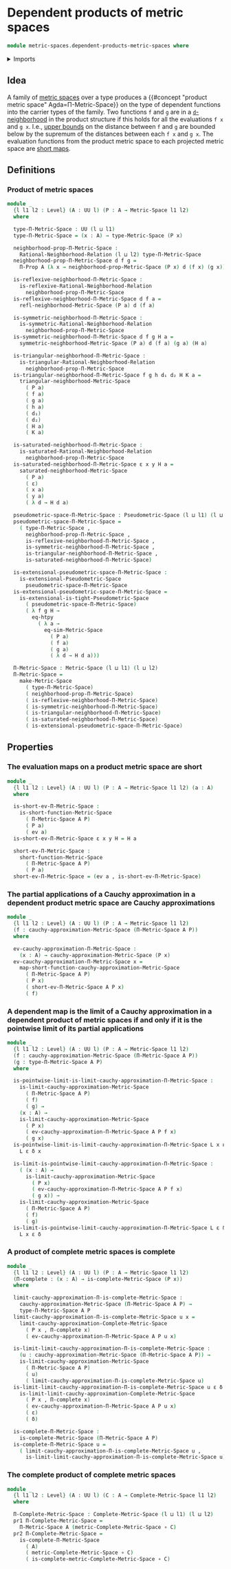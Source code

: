 # Dependent products of metric spaces

```agda
module metric-spaces.dependent-products-metric-spaces where
```

<details><summary>Imports</summary>

```agda
open import foundation.dependent-pair-types
open import foundation.evaluation-functions
open import foundation.function-extensionality
open import foundation.function-types
open import foundation.propositions
open import foundation.sets
open import foundation.universe-levels

open import metric-spaces.cauchy-approximations-metric-spaces
open import metric-spaces.complete-metric-spaces
open import metric-spaces.convergent-cauchy-approximations-metric-spaces
open import metric-spaces.extensionality-pseudometric-spaces
open import metric-spaces.limits-of-cauchy-approximations-metric-spaces
open import metric-spaces.metric-spaces
open import metric-spaces.monotonic-rational-neighborhood-relations
open import metric-spaces.pseudometric-spaces
open import metric-spaces.rational-neighborhood-relations
open import metric-spaces.reflexive-rational-neighborhood-relations
open import metric-spaces.saturated-rational-neighborhood-relations
open import metric-spaces.short-functions-metric-spaces
open import metric-spaces.symmetric-rational-neighborhood-relations
open import metric-spaces.triangular-rational-neighborhood-relations
```

</details>

## Idea

A family of [metric spaces](metric-spaces.metric-spaces.md) over a type produces
a {{#concept "product metric space" Agda=Π-Metric-Space}} on the type of
dependent functions into the carrier types of the family. Two functions `f` and
`g` are in a
[`d`-neighborhood](metric-spaces.rational-neighborhood-relations.md) in the
product structure if this holds for all the evaluations `f x` and `g x`. I.e.,
[upper bounds](metric-spaces.rational-neighborhood-relations.md) on the distance
between `f` and `g` are bounded below by the supremum of the distances between
each `f x` and `g x`. The evaluation functions from the product metric space to
each projected metric space are
[short maps](metric-spaces.short-functions-metric-spaces.md).

## Definitions

### Product of metric spaces

```agda
module _
  {l l1 l2 : Level} (A : UU l) (P : A → Metric-Space l1 l2)
  where

  type-Π-Metric-Space : UU (l ⊔ l1)
  type-Π-Metric-Space = (x : A) → type-Metric-Space (P x)

  neighborhood-prop-Π-Metric-Space :
    Rational-Neighborhood-Relation (l ⊔ l2) type-Π-Metric-Space
  neighborhood-prop-Π-Metric-Space d f g =
    Π-Prop A (λ x → neighborhood-prop-Metric-Space (P x) d (f x) (g x))

  is-reflexive-neighborhood-Π-Metric-Space :
    is-reflexive-Rational-Neighborhood-Relation
      neighborhood-prop-Π-Metric-Space
  is-reflexive-neighborhood-Π-Metric-Space d f a =
    refl-neighborhood-Metric-Space (P a) d (f a)

  is-symmetric-neighborhood-Π-Metric-Space :
    is-symmetric-Rational-Neighborhood-Relation
      neighborhood-prop-Π-Metric-Space
  is-symmetric-neighborhood-Π-Metric-Space d f g H a =
    symmetric-neighborhood-Metric-Space (P a) d (f a) (g a) (H a)

  is-triangular-neighborhood-Π-Metric-Space :
    is-triangular-Rational-Neighborhood-Relation
      neighborhood-prop-Π-Metric-Space
  is-triangular-neighborhood-Π-Metric-Space f g h d₁ d₂ H K a =
    triangular-neighborhood-Metric-Space
      ( P a)
      ( f a)
      ( g a)
      ( h a)
      ( d₁)
      ( d₂)
      ( H a)
      ( K a)

  is-saturated-neighborhood-Π-Metric-Space :
    is-saturated-Rational-Neighborhood-Relation
      neighborhood-prop-Π-Metric-Space
  is-saturated-neighborhood-Π-Metric-Space ε x y H a =
    saturated-neighborhood-Metric-Space
      ( P a)
      ( ε)
      ( x a)
      ( y a)
      ( λ d → H d a)

  pseudometric-space-Π-Metric-Space : Pseudometric-Space (l ⊔ l1) (l ⊔ l2)
  pseudometric-space-Π-Metric-Space =
    ( type-Π-Metric-Space ,
      neighborhood-prop-Π-Metric-Space ,
      is-reflexive-neighborhood-Π-Metric-Space ,
      is-symmetric-neighborhood-Π-Metric-Space ,
      is-triangular-neighborhood-Π-Metric-Space ,
      is-saturated-neighborhood-Π-Metric-Space)

  is-extensional-pseudometric-space-Π-Metric-Space :
    is-extensional-Pseudometric-Space
      pseudometric-space-Π-Metric-Space
  is-extensional-pseudometric-space-Π-Metric-Space =
    is-extensional-is-tight-Pseudometric-Space
      ( pseudometric-space-Π-Metric-Space)
      ( λ f g H →
        eq-htpy
          ( λ a →
            eq-sim-Metric-Space
              ( P a)
              ( f a)
              ( g a)
              ( λ d → H d a)))

  Π-Metric-Space : Metric-Space (l ⊔ l1) (l ⊔ l2)
  Π-Metric-Space =
    make-Metric-Space
      ( type-Π-Metric-Space)
      ( neighborhood-prop-Π-Metric-Space)
      ( is-reflexive-neighborhood-Π-Metric-Space)
      ( is-symmetric-neighborhood-Π-Metric-Space)
      ( is-triangular-neighborhood-Π-Metric-Space)
      ( is-saturated-neighborhood-Π-Metric-Space)
      ( is-extensional-pseudometric-space-Π-Metric-Space)
```

## Properties

### The evaluation maps on a product metric space are short

```agda
module _
  {l l1 l2 : Level} (A : UU l) (P : A → Metric-Space l1 l2) (a : A)
  where

  is-short-ev-Π-Metric-Space :
    is-short-function-Metric-Space
      ( Π-Metric-Space A P)
      ( P a)
      ( ev a)
  is-short-ev-Π-Metric-Space ε x y H = H a

  short-ev-Π-Metric-Space :
    short-function-Metric-Space
      ( Π-Metric-Space A P)
      ( P a)
  short-ev-Π-Metric-Space = (ev a , is-short-ev-Π-Metric-Space)
```

### The partial applications of a Cauchy approximation in a dependent product metric space are Cauchy approximations

```agda
module _
  {l l1 l2 : Level} (A : UU l) (P : A → Metric-Space l1 l2)
  (f : cauchy-approximation-Metric-Space (Π-Metric-Space A P))
  where

  ev-cauchy-approximation-Π-Metric-Space :
    (x : A) → cauchy-approximation-Metric-Space (P x)
  ev-cauchy-approximation-Π-Metric-Space x =
    map-short-function-cauchy-approximation-Metric-Space
      ( Π-Metric-Space A P)
      ( P x)
      ( short-ev-Π-Metric-Space A P x)
      ( f)
```

### A dependent map is the limit of a Cauchy approximation in a dependent product of metric spaces if and only if it is the pointwise limit of its partial applications

```agda
module _
  {l l1 l2 : Level} (A : UU l) (P : A → Metric-Space l1 l2)
  (f : cauchy-approximation-Metric-Space (Π-Metric-Space A P))
  (g : type-Π-Metric-Space A P)
  where

  is-pointwise-limit-is-limit-cauchy-approximation-Π-Metric-Space :
    is-limit-cauchy-approximation-Metric-Space
      ( Π-Metric-Space A P)
      ( f)
      ( g) →
    (x : A) →
    is-limit-cauchy-approximation-Metric-Space
      ( P x)
      ( ev-cauchy-approximation-Π-Metric-Space A P f x)
      ( g x)
  is-pointwise-limit-is-limit-cauchy-approximation-Π-Metric-Space L x ε δ =
    L ε δ x

  is-limit-is-pointwise-limit-cauchy-approximation-Π-Metric-Space :
    ( (x : A) →
      is-limit-cauchy-approximation-Metric-Space
        ( P x)
        ( ev-cauchy-approximation-Π-Metric-Space A P f x)
        ( g x)) →
    is-limit-cauchy-approximation-Metric-Space
      ( Π-Metric-Space A P)
      ( f)
      ( g)
  is-limit-is-pointwise-limit-cauchy-approximation-Π-Metric-Space L ε δ x =
    L x ε δ
```

### A product of complete metric spaces is complete

```agda
module _
  {l l1 l2 : Level} (A : UU l) (P : A → Metric-Space l1 l2)
  (Π-complete : (x : A) → is-complete-Metric-Space (P x))
  where

  limit-cauchy-approximation-Π-is-complete-Metric-Space :
    cauchy-approximation-Metric-Space (Π-Metric-Space A P) →
    type-Π-Metric-Space A P
  limit-cauchy-approximation-Π-is-complete-Metric-Space u x =
    limit-cauchy-approximation-Complete-Metric-Space
      ( P x , Π-complete x)
      ( ev-cauchy-approximation-Π-Metric-Space A P u x)

  is-limit-limit-cauchy-approximation-Π-is-complete-Metric-Space :
    (u : cauchy-approximation-Metric-Space (Π-Metric-Space A P)) →
    is-limit-cauchy-approximation-Metric-Space
      ( Π-Metric-Space A P)
      ( u)
      ( limit-cauchy-approximation-Π-is-complete-Metric-Space u)
  is-limit-limit-cauchy-approximation-Π-is-complete-Metric-Space u ε δ x =
    is-limit-limit-cauchy-approximation-Complete-Metric-Space
      ( P x , Π-complete x)
      ( ev-cauchy-approximation-Π-Metric-Space A P u x)
      ( ε)
      ( δ)

  is-complete-Π-Metric-Space :
    is-complete-Metric-Space (Π-Metric-Space A P)
  is-complete-Π-Metric-Space u =
    ( limit-cauchy-approximation-Π-is-complete-Metric-Space u ,
      is-limit-limit-cauchy-approximation-Π-is-complete-Metric-Space u)
```

### The complete product of complete metric spaces

```agda
module _
  {l l1 l2 : Level} (A : UU l) (C : A → Complete-Metric-Space l1 l2)
  where

  Π-Complete-Metric-Space : Complete-Metric-Space (l ⊔ l1) (l ⊔ l2)
  pr1 Π-Complete-Metric-Space =
    Π-Metric-Space A (metric-Complete-Metric-Space ∘ C)
  pr2 Π-Complete-Metric-Space =
    is-complete-Π-Metric-Space
      ( A)
      ( metric-Complete-Metric-Space ∘ C)
      ( is-complete-metric-Complete-Metric-Space ∘ C)
```
